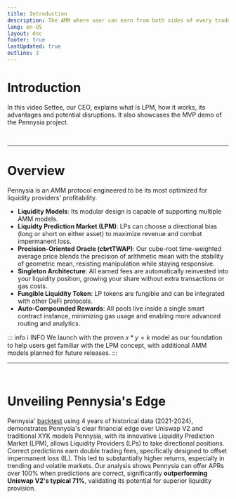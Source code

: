 ```yaml
---
title: Introduction
description: The AMM where user can earn from both sides of every trade.
lang: en-US
layout: doc
footer: true
lastUpdated: true
outline: 3
---
```

# Introduction
In this video Settee, our CEO, explains what is LPM, how it works, its advantages and potential disruptions. It also showcases the MVP demo of the Pennysia project.

<YouTubeEmbed video-id="C8pBIXqcm2Q" />

<br/>


---


# Overview
Pennysia is an AMM protocol engineered to be its most optimized for liquidity providers' profitability.

- **Liquidity Models**: Its modular design is capable of supporting multiple AMM models. 
- **Liquidty Prediction Market (LPM)**: LPs can choose a directional bias (long or short on either asset) to maximize revenue and combat impermanent loss.
- **Precision-Oriented Oracle (cbrtTWAP)**: Our cube-root time-weighted average price blends the precision of arithmetic mean with the stability of geometric mean, resisting manipulation while staying responsive.
- **Singleton Architecture**: All earned fees are automatically reinvested into your liquidity position, growing your share without extra transactions or gas costs.
- **Fungible Liquidity Token**: LP tokens are fungible and can be integrated with other DeFi protocols.
- **Auto-Compounded Rewards**: All pools live inside a single smart contract instance, minimizing gas usage and enabling more advanced routing and analytics.

::: info :information_source:  INFO
We launch with the proven $x*y=k$ model as our foundation to help users get familiar with the LPM concept, with additional AMM models planned for future releases.
:::

---

<br>

# Unveiling Pennysia's Edge
Pennysia' [backtest](../resources/backtest) using 4 years of historical data (2021-2024), demonstrates Pennysia's clear financial edge over Uniswap V2 and traditional XYK models Pennysia, with its innovative Liquidity Prediction Market (LPM), allows Liquidity Providers (LPs) to take directional positions. Correct predictions earn double trading fees, specifically designed to offset impermanent loss (IL). This led to substantially higher returns, especially in trending and volatile markets. Our analysis shows Pennysia can offer APRs over 100% when predictions are correct, significantly **outperforming Uniswap V2's typical 71%**, validating its potential for superior liquidity provision.

